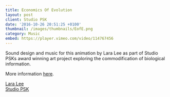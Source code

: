 ```yaml
---
title: Economics Of Evolution
layout: post
client: Studio PSK
date: '2016-10-26 20:51:25 +0100'
thumbnail: /images/thumbnails/EofE.png
category: Music
embed: https://player.vimeo.com/video/114767456
---
```


Sound design and music for this animation by Lara Lee as part of Studio PSKs award winning art project exploring the commodification of biological information.

More information [here](studiopsk.com/economicsofevolution.html "The Economics of Evolution: The Perfect Pigeon").

[Lara Lee](laralee.kr "Lara Songeun Lee")  
[Studio PSK](studiopsk.com "Studio PSK")
